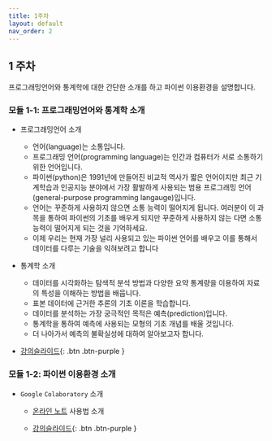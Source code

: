 ```yaml
---
title: 1주차
layout: default
nav_order: 2
---
```



## 1 주차 

프로그래밍언어와 통계학에 대한 간단한 소개를 하고 파이썬 이용환경을 설명합니다.

### 모듈 1-1: 프로그래밍언어와 통계학 소개  

- 프로그래밍언어 소개

    + 언어(language)는 소통입니다.
    + 프로그래밍 언어(programming language)는 인간과 컴퓨터가 서로 소통하기 위한 언어입니다.
    + 파이썬(python)은 1991년에 만들어진 비교적 역사가 짧은 언어이지만 최근 기계학습과 인공지능 분야에서 가장 활발하게 사용되는 범용   프로그래밍 언어(general-purpose programming langauge)입니다. 
    + 언어는 꾸준하게 사용하지 않으면 소통 능력이 떨어지게 됩니다. 여러분이 이 과목을 통하여 파이썬의 기초를 배우게 되지만 꾸준하게 사용하지 않는 다면 소통 능력이 떨어지게 되는 것을 기억하세요.
    + 이제 우리는 현재 가장 널리 사용되고 있는 파이썬 언어를 배우고 이를 통해서 데이터를 다루는 기술을 익혀보려고 합니다

- 통계학 소개

    + 데이터를 시각화하는 탐색적 분석 방법과 다양한 요약 통계량을 이용하여 자료의 특성을 이해하는 방법을 배웁니다. 
    + 표본 데이터에 근거한 추론의 기초 이론을 학습합니다. 
    + 데이터를 분석하는 가장 궁극적인 목적은 예측(prediction)입니다.
    + 통계학을 통하여 예측에 사용되는 모형의 기초 개념를 배울 것입니다.
    + 더 나아가서 예측의 불확실성에 대하여 알아보고자 합니다.

- [강의슬라이드](https://ilovedata.github.io/intro_bigdata/slides/intro.pdf){: .btn .btn-purple } 


### 모듈 1-2: 파이썬 이용환경  소개


- `Google` `Colaboratory` 소개

    + [온라인 노트](https://uos-bigdata.github.io/bigdatabook/intro.html) 사용법 소개


    + [강의슬라이드](https://ilovedata.github.io/intro_bigdata/slides/colab-start.pdf){: .btn .btn-purple } 
